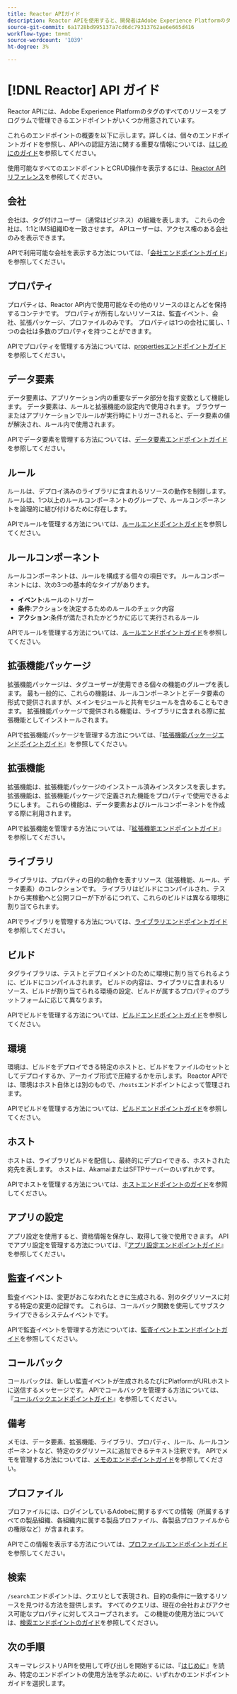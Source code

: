 ```yaml
---
title: Reactor APIガイド
description: Reactor APIを使用すると、開発者はAdobe Experience Platformのタグのすべてのリソースをプログラムで管理できます。 このガイドに従って、API を使用した主な操作の実行方法を学習します。
source-git-commit: 6a1728bd995137a7cd6dc79313762ae6e665d416
workflow-type: tm+mt
source-wordcount: '1039'
ht-degree: 3%

---
```


# [!DNL Reactor] API ガイド

Reactor APIには、Adobe Experience Platformのタグのすべてのリソースをプログラムで管理できるエンドポイントがいくつか用意されています。

これらのエンドポイントの概要を以下に示します。詳しくは、個々のエンドポイントガイドを参照し、APIへの認証方法に関する重要な情報については、[はじめにのガイド](./getting-started.md)を参照してください。

使用可能なすべてのエンドポイントとCRUD操作を表示するには、[Reactor APIリファレンス](https://www.adobe.io/apis/experienceplatform/home/api-reference.html#!acpdr/swagger-specs/reactor.yaml)を参照してください。

## 会社

会社は、タグ付けユーザー（通常はビジネス）の組織を表します。 これらの会社は、1:1とIMS組織IDを一致させます。 APIユーザーは、アクセス権のある会社のみを表示できます。

APIで利用可能な会社を表示する方法については、「[会社エンドポイントガイド](./endpoints/companies.md)」を参照してください。

## プロパティ

プロパティは、Reactor API内で使用可能なその他のリソースのほとんどを保持するコンテナです。 プロパティが所有しないリソースは、監査イベント、会社、拡張パッケージ、プロファイルのみです。 プロパティは1つの会社に属し、1つの会社は多数のプロパティを持つことができます。

APIでプロパティを管理する方法については、[propertiesエンドポイントガイド](./endpoints/properties.md)を参照してください。

## データ要素

データ要素は、アプリケーション内の重要なデータ部分を指す変数として機能します。 データ要素は、ルールと拡張機能の設定内で使用されます。 ブラウザーまたはアプリケーションでルールが実行時にトリガーされると、データ要素の値が解決され、ルール内で使用されます。

APIでデータ要素を管理する方法については、[データ要素エンドポイントガイド](./endpoints/data-elements.md)を参照してください。

## ルール

ルールは、デプロイ済みのライブラリに含まれるリソースの動作を制御します。 ルールは、1つ以上のルールコンポーネントのグループで、ルールコンポーネントを論理的に結び付けるために存在します。

APIでルールを管理する方法については、[ルールエンドポイントガイド](./endpoints/rules.md)を参照してください。

## ルールコンポーネント

ルールコンポーネントは、ルールを構成する個々の項目です。 ルールコンポーネントには、次の3つの基本的なタイプがあります。

* **イベント**:ルールのトリガー
* **条件**:アクションを決定するためのルールのチェック内容
* **アクション**:条件が満たされたかどうかに応じて実行されるルール

APIでルールを管理する方法については、[ルールエンドポイントガイド](./endpoints/rules.md)を参照してください。

## 拡張機能パッケージ

拡張機能パッケージは、タグユーザーが使用できる個々の機能のグループを表します。 最も一般的に、これらの機能は、ルールコンポーネントとデータ要素の形式で提供されますが、メインモジュールと共有モジュールを含めることもできます。 拡張機能パッケージで提供される機能は、ライブラリに含まれる際に拡張機能としてインストールされます。

APIで拡張機能パッケージを管理する方法については、『[拡張機能パッケージエンドポイントガイド](./endpoints/extension-packages.md)』を参照してください。

## 拡張機能

拡張機能は、拡張機能パッケージのインストール済みインスタンスを表します。 拡張機能は、拡張機能パッケージで定義された機能をプロパティで使用できるようにします。 これらの機能は、データ要素およびルールコンポーネントを作成する際に利用されます。

APIで拡張機能を管理する方法については、『[拡張機能エンドポイントガイド](./endpoints/extensions.md)』を参照してください。

## ライブラリ

ライブラリは、プロパティの目的の動作を表すリソース（拡張機能、ルール、データ要素）のコレクションです。 ライブラリはビルドにコンパイルされ、テストから実稼動へと公開フローが下がるにつれて、これらのビルドは異なる環境に割り当てられます。

APIでライブラリを管理する方法については、[ライブラリエンドポイントガイド](./endpoints/libraries.md)を参照してください。

## ビルド

タグライブラリは、テストとデプロイメントのために環境に割り当てられるように、ビルドにコンパイルされます。 ビルドの内容は、ライブラリに含まれるリソース、ビルドが割り当てられる環境の設定、ビルドが属するプロパティのプラットフォームに応じて異なります。

APIでビルドを管理する方法については、[ビルドエンドポイントガイド](./endpoints/builds.md)を参照してください。

## 環境

環境は、ビルドをデプロイできる特定のホストと、ビルドをファイルのセットとしてデプロイするか、アーカイブ形式で圧縮するかを示します。 Reactor APIでは、環境はホスト自体とは別のもので、`/hosts`エンドポイントによって管理されます。

APIでビルドを管理する方法については、[ビルドエンドポイントガイド](./endpoints/builds.md)を参照してください。

## ホスト

ホストは、ライブラリビルドを配信し、最終的にデプロイできる、ホストされた宛先を表します。 ホストは、AkamaiまたはSFTPサーバーのいずれかです。

APIでホストを管理する方法については、[ホストエンドポイントのガイド](./endpoints/hosts.md)を参照してください。

## アプリの設定

アプリ設定を使用すると、資格情報を保存し、取得して後で使用できます。 APIでアプリ設定を管理する方法については、『[アプリ設定エンドポイントガイド](./endpoints/app-configurations.md)』を参照してください。

## 監査イベント

監査イベントは、変更がおこなわれたときに生成される、別のタグリソースに対する特定の変更の記録です。 これらは、コールバック関数を使用してサブスクライブできるシステムイベントです。

APIで監査イベントを管理する方法については、[監査イベントエンドポイントガイド](./endpoints/audit-events.md)を参照してください。

## コールバック

コールバックは、新しい監査イベントが生成されるたびにPlatformがURLホストに送信するメッセージです。 APIでコールバックを管理する方法については、『[コールバックエンドポイントガイド](./endpoints/callbacks.md)』を参照してください。

## 備考

メモは、データ要素、拡張機能、ライブラリ、プロパティ、ルール、ルールコンポーネントなど、特定のタグリソースに追加できるテキスト注釈です。 APIでメモを管理する方法については、[メモのエンドポイントガイド](./endpoints/notes.md)を参照してください。

## プロファイル

プロファイルには、ログインしているAdobeに関するすべての情報（所属するすべての製品組織、各組織内に属する製品プロファイル、各製品プロファイルからの権限など）が含まれます。

APIでこの情報を表示する方法については、[プロファイルエンドポイントガイド](./endpoints/profile.md)を参照してください。

## 検索

`/search`エンドポイントは、クエリとして表現され、目的の条件に一致するリソースを見つける方法を提供します。 すべてのクエリは、現在の会社およびアクセス可能なプロパティに対してスコープされます。 この機能の使用方法については、[検索エンドポイントのガイド](./endpoints/search.md)を参照してください。

## 次の手順

スキーマレジストリAPIを使用して呼び出しを開始するには、『[はじめに](./getting-started.md)』を読み、特定のエンドポイントの使用方法を学ぶために、いずれかのエンドポイントガイドを選択します。

